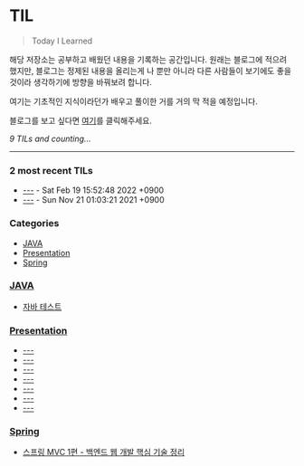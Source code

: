 # TIL
> Today I Learned

해당 저장소는 공부하고 배웠던 내용을 기록하는 공간입니다. 원래는 블로그에 적으려 했지만, 블로그는
정제된 내용을 올리는게 나 뿐만 아니라 다른 사람들이 보기에도 좋을 것이라 생각하기에 방향을 바꿔보려 합니다.

여기는 기초적인 지식이라던가 배우고 풀이한 거를 거의 막 적을 예정입니다.

블로그를 보고 싶다면 [여기][1]를 클릭해주세요.


_9 TILs and counting..._

---

### 2 most recent TILs

- [---](Presentation/2022-02-15-polymorphism.md) - Sat Feb 19 15:52:48 2022 +0900
- [---](Presentation/2021-11-11-github-action.md) - Sun Nov 21 01:03:21 2021 +0900

### Categories

- [JAVA](#JAVA)
- [Presentation](#Presentation)
- [Spring](#Spring)

### [JAVA](#JAVA)
- [자바 테스트](JAVA/test.md)

### [Presentation](#Presentation)
- [---](Presentation/2021-09-03-java-annotaion.md)
- [---](Presentation/2021-09-18-restapi.md)
- [---](Presentation/2021-10-08-http-method.md)
- [---](Presentation/2021-11-11-github-action.md)
- [---](Presentation/2021-11-20-git.md)
- [---](Presentation/2022-02-15-polymorphism.md)
- [---](Presentation/first.md)

### [Spring](#Spring)
- [스프링 MVC 1편 - 백엔드 웹 개발 핵심 기술 정리](Spring/spring-mvc-part1.md)

[1]: https://somefood.github.io

